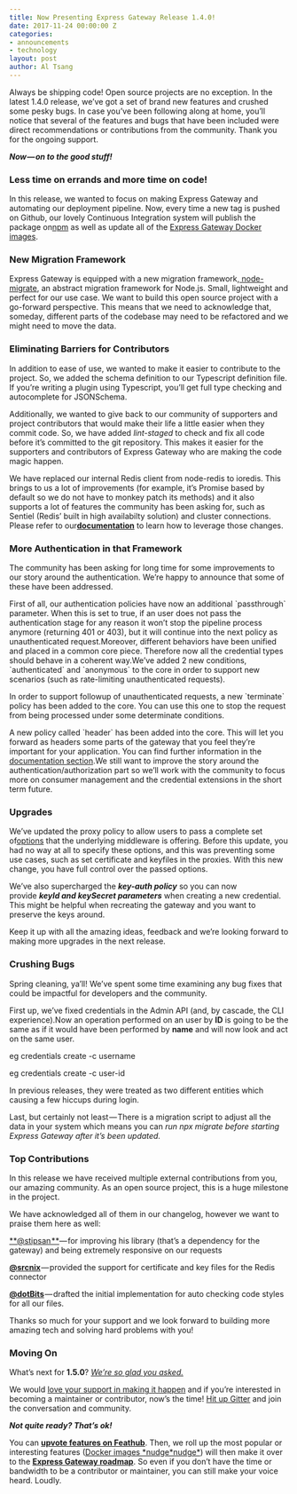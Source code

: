 ```yaml
---
title: Now Presenting Express Gateway Release 1.4.0!
date: 2017-11-24 00:00:00 Z
categories:
- announcements
- technology
layout: post
author: Al Tsang
---
```


Always be shipping code! Open source projects are no exception. In the latest 1.4.0 release, we’ve got a set of brand new features and crushed some pesky bugs. In case you’ve been following along at home, you’ll notice that several of the features and bugs that have been included were direct recommendations or contributions from the community. Thank you for the ongoing support. <!--excerpt-->

**_Now — on to the good stuff!_**

### Less time on errands and more time on code!

In this release, we wanted to focus on making Express Gateway and automating our deployment pipeline. Now, every time a new tag is pushed on Github, our lovely Continuous Integration system will publish the package on[npm](https://npmjs.org/package/express-gateway) as well as update all of the [Express Gateway Docker images](https://www.lunchbadger.com/official-docker-images-for-express-gateway/).

### New Migration Framework

Express Gateway is equipped with a new migration framework,[ node-migrate](https://github.com/tj/node-migrate), an abstract migration framework for Node.js. Small, lightweight and perfect for our use case. We want to build this open source project with a go-forward perspective. This means that we need to acknowledge that, someday, different parts of the codebase may need to be refactored and we might need to move the data.

### Eliminating Barriers for Contributors

In addition to ease of use, we wanted to make it easier to contribute to the project. So, we added the schema definition to our Typescript definition file. If you’re writing a plugin using Typescript, you’ll get full type checking and autocomplete for JSONSchema.

Additionally, we wanted to give back to our community of supporters and project contributors that would make their life a little easier when they commit code. So, we have added _lint-staged_ to check and fix all code before it’s committed to the git repository. This makes it easier for the supporters and contributors of Express Gateway who are making the code magic happen.

We have replaced our internal Redis client from node-redis to ioredis. This brings to us a lot of improvements (for example, it’s Promise based by default so we do not have to monkey patch its methods) and it also supports a lot of features the community has been asking for, such as Sentiel (Redis’ built in high availabilty solution) and cluster connections. Please refer to our[**documentation**](https://www.express-gateway.io/docs/configuration/system.config.yml/db) to learn how to leverage those changes.

### More Authentication in that Framework

The community has been asking for long time for some improvements to our story around the authentication. We’re happy to announce that some of these have been addressed.

First of all, our authentication policies have now an additional \`passthrough\` parameter. When this is set to true, if an user does not pass the authentication stage for any reason it won’t stop the pipeline process anymore (returning 401 or 403), but it will continue into the next policy as unauthenticated request.Moreover, different behaviors have been unified and placed in a common core piece. Therefore now all the credential types should behave in a coherent way.We’ve added 2 new conditions, \`authenticated\` and \`anonymous\` to the core in order to support new scenarios (such as rate-limiting unauthenticated requests).

In order to support followup of unauthenticated requests, a new \`terminate\` policy has been added to the core. You can use this one to stop the request from being processed under some determinate conditions.

A new policy called \`header\` has been added into the core. This will let you forward as headers some parts of the gateway that you feel they’re important for your application. You can find further information in the [documentation section](https://www.express-gateway.io/docs/).We still want to improve the story around the authentication/authorization part so we’ll work with the community to focus more on consumer management and the credential extensions in the short term future.

### Upgrades

We’ve updated the proxy policy to allow users to pass a complete set of[options](https://github.com/nodejitsu/node-http-proxy#options) that the underlying middleware is offering. Before this update, you had no way at all to specify these options, and this was preventing some use cases, such as set certificate and keyfiles in the proxies. With this new change, you have full control over the passed options.

We’ve also supercharged the **_key-auth policy_** so you can now provide **_keyId and keySecret parameters_** when creating a new credential. This might be helpful when recreating the gateway and you want to preserve the keys around.

Keep it up with all the amazing ideas, feedback and we’re looking forward to making more upgrades in the next release.

### Crushing Bugs

Spring cleaning, ya’ll! We’ve spent some time examining any bug fixes that could be impactful for developers and the community.

First up, we’ve fixed credentials in the Admin API (and, by cascade, the CLI experience).Now an operation performed on an user by **ID** is going to be the same as if it would have been performed by **name** and will now look and act on the same user.

eg credentials create -c username

eg credentials create -c user-id

In previous releases, they were treated as two different entities which causing a few hiccups during login.

Last, but certainly not least — There is a migration script to adjust all the data in your system which means you can _run npx migrate before starting Express Gateway after it’s been updated._

### Top Contributions

In this release we have received multiple external contributions from you, our amazing community. As an open source project, this is a huge milestone in the project.

We have acknowledged all of them in our changelog, however we want to praise them here as well:

[\*\*@stipsan \*\*](https://github.com/stipsan)— for improving his library (that’s a dependency for the gateway) and being extremely responsive on our requests

[**@srcnix**](https://github.com/srcnix) — provided the support for certificate and key files for the Redis connector

[**@dotBits**](https://github.com/dotBits) — drafted the initial implementation for auto checking code styles for all our files.

Thanks so much for your support and we look forward to building more amazing tech and solving hard problems with you!

### Moving On

What’s next for **1.5.0**? [_We’re so glad you asked._](https://github.com/ExpressGateway/express-gateway/milestone/6)

We would [love your support in making it happen](https://github.com/ExpressGateway/express-gateway) and if you’re interested in becoming a maintainer or contributor, now’s the time! [Hit up Gitter](https://gitter.im/ExpressGateway/express-gateway) and join the conversation and community.

**_Not quite ready? That’s ok!_**

You can [**upvote features on Feathub**](https://feathub.com/ExpressGateway/express-gateway). Then, we roll up the most popular or interesting features ([Docker images \*nudge\*nudge\*](https://www.lunchbadger.com/official-docker-images-for-express-gateway/)) will then make it over to the [**Express Gateway roadmap**](https://github.com/ExpressGateway/express-gateway/milestones). So even if you don’t have the time or bandwidth to be a contributor or maintainer, you can still make your voice heard. Loudly.
